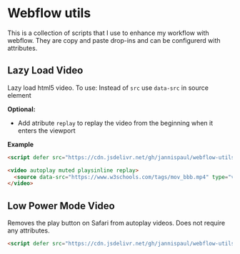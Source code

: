 # Webflow utils

This is a collection of scripts that I use to enhance my workflow with webflow. They are copy and paste drop-ins and can be configurerd with attributes.

## Lazy Load Video

Lazy load html5 video. To use:
Instead of `src` use `data-src` in source element

**Optional:**

- Add atribute `replay` to replay the video from the beginning when it enters the viewport

**Example**

```html
<script defer src="https://cdn.jsdelivr.net/gh/jannispaul/webflow-utils@latest/dist/videolazyload.js"></script>

<video autoplay muted playsinline replay>
  <source data-src="https://www.w3schools.com/tags/mov_bbb.mp4" type="video/mp4" />
</video>
```

## Low Power Mode Video

Removes the play button on Safari from autoplay videos. Does not require any attributes.

```html
<script defer src="https://cdn.jsdelivr.net/gh/jannispaul/webflow-utils@latest/dist/videolowpowermode.js"></script>
```
